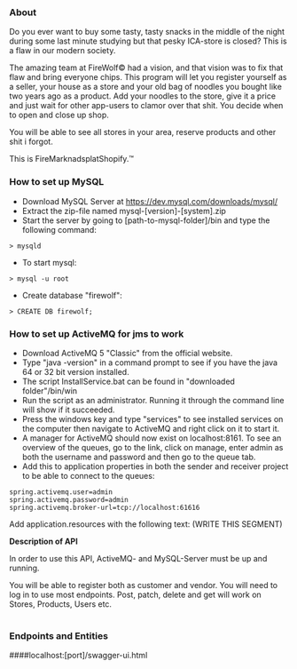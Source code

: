 ### About

Do you ever want to buy some tasty, tasty snacks in the middle of the night during some
last minute studying but that pesky ICA-store is closed? This is a flaw in our modern society.

The amazing team at FireWolf&copy; had a vision, and that
vision was to fix that flaw and bring everyone chips. This program will let you register yourself as a seller, your house as a store and your old bag of noodles you bought like two years ago as a product. Add your noodles to the store, give it a price and just wait for other app-users to clamor over that shit. You decide when to open and close up shop.

You will be able to see all stores in your area, reserve products and other shit i forgot.

This is FireMarknadsplatShopify.&trade;

### How to set up MySQL 

- Download MySQL Server at https://dev.mysql.com/downloads/mysql/
- Extract the zip-file named mysql-[version]-[system].zip
- Start the server by going to [path-to-mysql-folder]/bin and type the following command:
```
> mysqld
```
- To start mysql:
```
> mysql -u root
```
- Create database "firewolf":
```
> CREATE DB firewolf;
```

### How to set up ActiveMQ for jms to work

- Download ActiveMQ 5 "Classic" from the official website.
- Type "java -version" in a command prompt to see if you have the java 64 or 32 bit version installed.
- The script InstallService.bat can be found in "downloaded folder"/bin/win
- Run the script as an administrator. Running it through the command line will show if it succeeded.
- Press the windows key and type "services" to see installed services on the computer then navigate to ActiveMQ and right click on it to start it.
- A manager for ActiveMQ should now exist on localhost:8161. To see an overview of the queues, go to the link, click on manage, enter admin as both the username and password and then go to the queue tab.
- Add this to application properties in both the sender and receiver project to be able to connect to the queues:
```
spring.activemq.user=admin
spring.activemq.password=admin
spring.activemq.broker-url=tcp://localhost:61616
```

Add application.resources with the following text:
(WRITE THIS SEGMENT)


**Description of API**

In order to use this API, ActiveMQ- and MySQL-Server must be up and running.

You will be able to register both as customer and vendor. You will need to log in to use most endpoints. Post, patch, delete and get will work on Stores, Products, Users etc. 

#
### Endpoints and Entities

####localhost:[port]/swagger-ui.html

 
